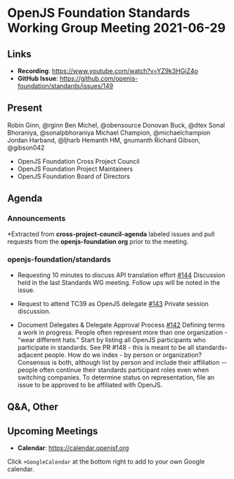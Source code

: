 # OpenJS Foundation Standards Working Group Meeting 2021-06-29

## Links

* **Recording**: https://www.youtube.com/watch?v=YZ9k3HGjZ4o
* **GitHub Issue**: https://github.com/openjs-foundation/standards/issues/149

## Present

Robin Ginn, @rginn
Ben Michel, @obensource 
Donovan Buck, @dtex
Sonal Bhoraniya, @sonalpbhoraniya
Michael Champion, @michaelchampion
Jordan Harband, @ljharb
Hemanth HM, gnumanth
Richard Gibson, @gibson042

* OpenJS Foundation Cross Project Council
* OpenJS Foundation Project Maintainers
* OpenJS Foundation Board of Directors

## Agenda

### Announcements

*Extracted from **cross-project-council-agenda** labeled issues and pull requests from the **openjs-foundation org** prior to the meeting.

### openjs-foundation/standards

* Requesting 10 minutes to discuss API translation effort [#144](https://github.com/openjs-foundation/standards/issues/144)
Discussion held in the last Standards WG meeting. Follow ups will be noted in the issue.

* Request to attend TC39 as OpenJS delegate [#143](https://github.com/openjs-foundation/standards/issues/143)
Private session discussion.

* Document Delegates & Delegate Approval Process [#142](https://github.com/openjs-foundation/standards/issues/142)
Defining terms a work in progress. People often represent more than one organization - “wear different hats.”
Start by listing all OpenJS participants who participate in standards. See PR #148 - this is meant to be all standards-adjacent people.
How do we index - by person or organization? Consensus is both, although list by person and include their affiliation -- people often continue their standards participant roles even when switching companies.
To determine status on representation, file an issue to be approved to be affiliated with OpenJS.

## Q&A, Other

## Upcoming Meetings

* **Calendar**: <https://calendar.openjsf.org>

Click `+GoogleCalendar` at the bottom right to add to your own Google calendar.
